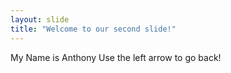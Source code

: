 ```yaml
---
layout: slide
title: "Welcome to our second slide!"
---
```

My Name is Anthony
Use the left arrow to go back!
